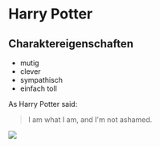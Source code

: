 # Harry Potter

## Charaktereigenschaften
* mutig
* clever
* sympathisch
* einfach toll

As Harry Potter said:
> I am what I am, and I'm not ashamed.

<img src="https://cdn.pixabay.com/photo/2018/09/11/19/22/harry-potter-3670411_960_720.png"/>